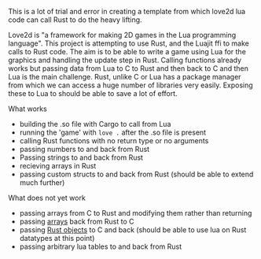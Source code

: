 This is a lot of trial and error in creating a template from which love2d lua code can call Rust to do the heavy lifting.

Love2d is "a framework for making 2D games in the Lua programming language". This project is attempting to use Rust, and the Luajit ffi to make calls to Rust code. The aim is to be able to write a game using Lua for the graphics and handling the update step in Rust. Calling functions already works but passing data from Lua to C to Rust and then back to C and then Lua is the main challenge. Rust, unlike C or Lua has a package manager from which we can access a huge number of libraries very easily. Exposing these to Lua to should be able to save a lot of effort.

What works
- building the .so file with Cargo to call from Lua
- running the 'game' with `love .` after the .so file is present
- calling Rust functions with no return type or no arguments
- passing numbers to and back from Rust
- Passing strings to and back from Rust
- recieving arrays in Rust
- passing custom structs to and back from Rust (should be able to extend much further)

What does not yet work
- passing arrays from C to Rust and modifying them rather than returning
- passing [arrays](https://stackoverflow.com/questions/49591678/is-it-possible-to-pass-arrays-from-rust-to-c) back from Rust to C
- passing [Rust objects](http://jakegoulding.com/rust-ffi-omnibus/objects/) to C and back (should be able to use lua on Rust datatypes at this point)
- passing arbitrary lua tables to and back from Rust
